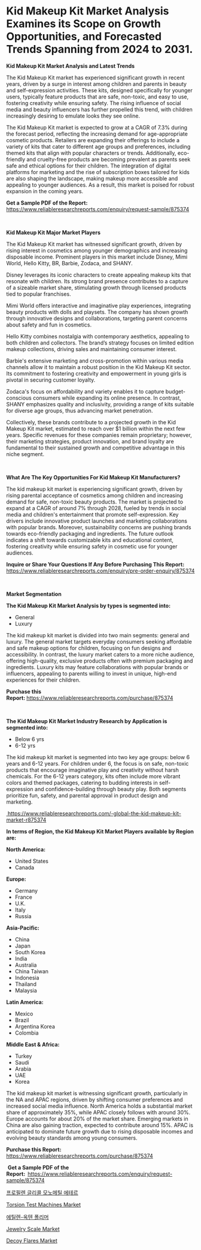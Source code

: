 <p><h1>Kid Makeup Kit Market Analysis Examines its Scope on Growth Opportunities, and Forecasted Trends Spanning from 2024 to 2031.</h1></p><p><strong>Kid Makeup Kit Market Analysis and Latest Trends</strong></p>
<p><p>The Kid Makeup Kit market has experienced significant growth in recent years, driven by a surge in interest among children and parents in beauty and self-expression activities. These kits, designed specifically for younger users, typically feature products that are safe, non-toxic, and easy to use, fostering creativity while ensuring safety. The rising influence of social media and beauty influencers has further propelled this trend, with children increasingly desiring to emulate looks they see online.</p><p>The Kid Makeup Kit market is expected to grow at a CAGR of 7.3% during the forecast period, reflecting the increasing demand for age-appropriate cosmetic products. Retailers are expanding their offerings to include a variety of kits that cater to different age groups and preferences, including themed kits that align with popular characters or trends. Additionally, eco-friendly and cruelty-free products are becoming prevalent as parents seek safe and ethical options for their children. The integration of digital platforms for marketing and the rise of subscription boxes tailored for kids are also shaping the landscape, making makeup more accessible and appealing to younger audiences. As a result, this market is poised for robust expansion in the coming years.</p></p>
<p><strong>Get a Sample PDF of the Report:&nbsp;</strong> <a href="https://www.reliableresearchreports.com/enquiry/request-sample/875374">https://www.reliableresearchreports.com/enquiry/request-sample/875374</a></p>
<p>&nbsp;</p>
<p><strong>Kid Makeup Kit Major Market Players</strong></p>
<p><p>The Kid Makeup Kit market has witnessed significant growth, driven by rising interest in cosmetics among younger demographics and increasing disposable income. Prominent players in this market include Disney, Mimi World, Hello Kitty, BR, Barbie, Zodaca, and SHANY.</p><p>Disney leverages its iconic characters to create appealing makeup kits that resonate with children. Its strong brand presence contributes to a capture of a sizeable market share, stimulating growth through licensed products tied to popular franchises.</p><p>Mimi World offers interactive and imaginative play experiences, integrating beauty products with dolls and playsets. The company has shown growth through innovative designs and collaborations, targeting parent concerns about safety and fun in cosmetics.</p><p>Hello Kitty combines nostalgia with contemporary aesthetics, appealing to both children and collectors. The brand’s strategy focuses on limited edition makeup collections, driving sales and maintaining consumer interest.</p><p>Barbie's extensive marketing and cross-promotion within various media channels allow it to maintain a robust position in the Kid Makeup Kit sector. Its commitment to fostering creativity and empowerment in young girls is pivotal in securing customer loyalty.</p><p>Zodaca's focus on affordability and variety enables it to capture budget-conscious consumers while expanding its online presence. In contrast, SHANY emphasizes quality and inclusivity, providing a range of kits suitable for diverse age groups, thus advancing market penetration.</p><p>Collectively, these brands contribute to a projected growth in the Kid Makeup Kit market, estimated to reach over $1 billion within the next few years. Specific revenues for these companies remain proprietary; however, their marketing strategies, product innovation, and brand loyalty are fundamental to their sustained growth and competitive advantage in this niche segment.</p></p>
<p>&nbsp;</p>
<p><strong>What Are The Key Opportunities For Kid Makeup Kit Manufacturers?</strong></p>
<p><p>The kid makeup kit market is experiencing significant growth, driven by rising parental acceptance of cosmetics among children and increasing demand for safe, non-toxic beauty products. The market is projected to expand at a CAGR of around 7% through 2028, fueled by trends in social media and children's entertainment that promote self-expression. Key drivers include innovative product launches and marketing collaborations with popular brands. Moreover, sustainability concerns are pushing brands towards eco-friendly packaging and ingredients. The future outlook indicates a shift towards customizable kits and educational content, fostering creativity while ensuring safety in cosmetic use for younger audiences.</p></p>
<p><strong>Inquire or Share Your Questions If Any Before Purchasing This Report:</strong> <a href="https://www.reliableresearchreports.com/enquiry/pre-order-enquiry/875374">https://www.reliableresearchreports.com/enquiry/pre-order-enquiry/875374</a></p>
<p>&nbsp;</p>
<p><strong>Market Segmentation</strong></p>
<p><strong>The Kid Makeup Kit Market Analysis by types is segmented into:</strong></p>
<p><ul><li>General</li><li>Luxury</li></ul></p>
<p><p>The kid makeup kit market is divided into two main segments: general and luxury. The general market targets everyday consumers seeking affordable and safe makeup options for children, focusing on fun designs and accessibility. In contrast, the luxury market caters to a more niche audience, offering high-quality, exclusive products often with premium packaging and ingredients. Luxury kits may feature collaborations with popular brands or influencers, appealing to parents willing to invest in unique, high-end experiences for their children.</p></p>
<p><strong>Purchase this Report:&nbsp;</strong><a href="https://www.reliableresearchreports.com/purchase/875374">https://www.reliableresearchreports.com/purchase/875374</a></p>
<p>&nbsp;</p>
<p><strong>The Kid Makeup Kit Market Industry Research by Application is segmented into:</strong></p>
<p><ul><li>Below 6 yrs</li><li>6-12 yrs</li></ul></p>
<p><p>The kid makeup kit market is segmented into two key age groups: below 6 years and 6-12 years. For children under 6, the focus is on safe, non-toxic products that encourage imaginative play and creativity without harsh chemicals. For the 6-12 years category, kits often include more vibrant colors and themed packages, catering to budding interests in self-expression and confidence-building through beauty play. Both segments prioritize fun, safety, and parental approval in product design and marketing.</p></p>
<p><a href="https://www.reliableresearchreports.com/-global-the-kid-makeup-kit-market-r875374">&nbsp;https://www.reliableresearchreports.com/-global-the-kid-makeup-kit-market-r875374</a></p>
<p><strong>In terms of Region, the Kid Makeup Kit Market Players available by Region are:</strong></p>
<p>
    <p> <strong> North America: </strong>
        <ul>
            <li>United States</li>
            <li>Canada</li>
        </ul>
        </p> 
    <p> <strong> Europe: </strong>
        <ul>
            <li>Germany</li>
            <li>France</li>
            <li>U.K.</li>
            <li>Italy</li>
            <li>Russia</li>
        </ul>
        </p> 
    <p> <strong> Asia-Pacific: </strong>
        <ul>
            <li>China</li>
            <li>Japan</li>
            <li>South Korea</li>
            <li>India</li>
            <li>Australia</li>
            <li>China Taiwan</li>
            <li>Indonesia</li>
            <li>Thailand</li>
            <li>Malaysia</li>
        </ul>
        </p> 
    <p> <strong> Latin America: </strong>
        <ul>
            <li>Mexico</li>
            <li>Brazil</li>
            <li>Argentina Korea</li>
            <li>Colombia</li>
        </ul>
        </p> 
    <p> <strong> Middle East & Africa: </strong>
        <ul>
            <li>Turkey</li>
            <li>Saudi</li>
            <li>Arabia</li>
            <li>UAE</li>
            <li>Korea</li>
        </ul>
    </p>
    </p>
<p><p>The kid makeup kit market is witnessing significant growth, particularly in the NA and APAC regions, driven by shifting consumer preferences and increased social media influence. North America holds a substantial market share of approximately 35%, while APAC closely follows with around 30%. Europe accounts for about 20% of the market share. Emerging markets in China are also gaining traction, expected to contribute around 15%. APAC is anticipated to dominate future growth due to rising disposable incomes and evolving beauty standards among young consumers.</p></p>
<p><strong>Purchase this Report: </strong><a href="https://www.reliableresearchreports.com/purchase/875374">https://www.reliableresearchreports.com/purchase/875374</a></p>
<p>&nbsp;<strong>Get a Sample PDF of the Report:&nbsp;&nbsp;</strong><a href="https://www.reliableresearchreports.com/enquiry/request-sample/875374">https://www.reliableresearchreports.com/enquiry/request-sample/875374</a></p>
<p><strong></strong></p>
<p><p><a href="https://medium.com/@rudyswaniafgwski56664/%EC%84%B8%EA%B3%84-proprylene-glycol-monomethyl-ether-market-%EC%9D%80-2024%EC%97%90%EC%84%9C-2031%EB%A1%9C-%EC%97%B0%ED%8F%89%EA%B7%A0-%EC%A6%9D%EA%B0%80%EC%9C%A8%EC%9D%84-%EB%B3%B4%EC%9D%BC-%EA%B2%83%EC%9C%BC%EB%A1%9C-%EC%98%88%EC%83%81%EB%90%A9%EB%8B%88%EB%8B%A4-7b3de3f24f0c">프로필렌 글리콜 모노메틸 에테르</a></p><p><a href="https://www.linkedin.com/pulse/global-torsion-test-machines-market-exploring-share-trends-nmz9e?trackingId=p%2B42xYsnSxK6RaOFqG9bCg%3D%3D">Torsion Test Machines Market</a></p><p><a href="https://medium.com/@rudyswaniafgwski56664/ethylene-octene-polymer-market-%EC%9D%98-%EA%B8%80%EB%A1%9C%EB%B2%8C-%EC%8B%9C%EC%9E%A5-%EA%B0%9C%EC%9A%94%EB%8A%94-%EC%A0%84-%EC%84%B8%EA%B3%84-%EB%B0%8F-%EC%A3%BC%EC%9A%94-%EC%8B%9C%EC%9E%A5%EC%9D%98-%EC%82%B0%EC%97%85%EC%97%90-%EC%98%81%ED%96%A5%EC%9D%84-%EB%AF%B8%EC%B9%98%EB%8A%94-%EC%A3%BC%EC%9A%94-%ED%8A%B8%EB%A0%8C%EB%93%9C%EC%97%90-%EB%8C%80%ED%95%9C-%EB%8F%85%ED%8A%B9%ED%95%9C-%EA%B4%80%EC%A0%90%EC%9D%84-%EC%A0%9C%EA%B3%B5%ED%95%A9%EB%8B%88%EB%8B%A4-e31fdf034402">에틸렌-옥텐 폴리머</a></p><p><a href="https://github.com/JosephineMcguire65/Market-Research-Report-List-1/blob/main/jewelry-scale-market.md">Jewelry Scale Market</a></p><p><a href="https://medium.com/@lucas.vaughan6769/the-growth-of-the-decoy-flares-market-has-been-significant-driven-by-various-critical-factors-0dec0e24f1ff">Decoy Flares Market</a></p></p>